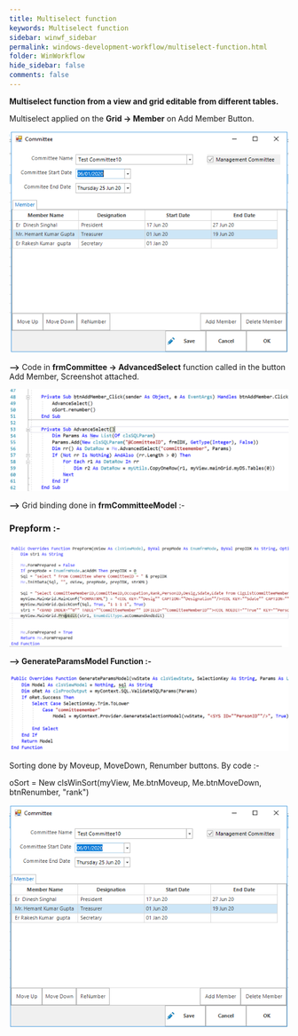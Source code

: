 ```yaml
---
title: Multiselect function
keywords: Multiselect function
sidebar: winwf_sidebar
permalink: windows-development-workflow/multiselect-function.html
folder: WinWorkflow
hide_sidebar: false
comments: false
---
```




**Multiselect function from a view and grid editable from different tables.**

   Multiselect applied on the **Grid -> Member** on Add Member Button.

![](/images/multiselect_function.png)

**-->**	Code in **frmCommittee -> AdvancedSelect** function called in the button Add Member, Screenshot attached.

![](/images/advance_select.png)

**-->** Grid binding done in **frmCommitteeModel** :-

### Prepform :-

![](/images/prepform.png)

**--> GenerateParamsModel Function :-**

![](/images/generate_params.png)

Sorting done by Moveup, MoveDown, Renumber buttons. By code :-

oSort = New clsWinSort(myView, Me.btnMoveup, Me.btnMoveDown, btnRenumber, "rank")

![](/images/committee.png)
